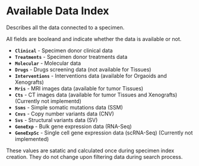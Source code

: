 # Available Data Index

Describes all the data connected to a specimen.

All fields are booleand and indicate whether the data is available or not.

- **`Clinical`** - Specimen donor clinical data
- **`Treatments`** - Specimen donor treatments data
- **`Molecular`** - Molecular data
- **`Drugs`** - Drugs screening data (not available for Tissues)
- **`Interventions`** - Interventions data (available for Orgaoids and Xenografts)
- **`Mris`** - MRI images data (available for tumor Tissues)
- **`Cts`** - CT images data (available for tumor Tissues and Xenografts) (Currently not implementd)
- **`Ssms`** - Simple somatic mutations data (SSM)
- **`Cnvs`** - Copy number variants data (CNV)
- **`Svs`** - Structural variants data (SV)
- **`GeneExp`** - Bulk gene expression data (RNA-Seq)
- **`GeneExpSc`** - Single cell gene expression data (scRNA-Seq) (Currently not implemented)

These values are satatic and calculated once during specimen index creation.
They do not change upon filtering data during search process.
